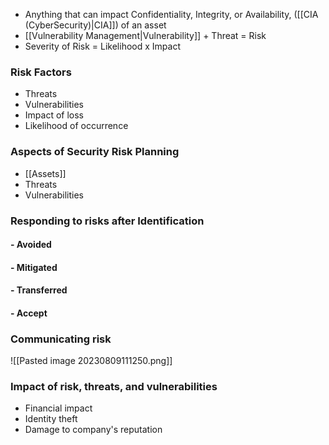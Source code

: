 
- Anything that can impact Confidentiality, Integrity, or Availability, ([[CIA (CyberSecurity)|CIA]]) of an asset
- [[Vulnerability Management|Vulnerability]] + Threat = Risk
- Severity of Risk = Likelihood x Impact

### Risk Factors
- Threats
- Vulnerabilities
- Impact of loss
- Likelihood of occurrence

### Aspects of Security Risk Planning
- [[Assets]]
- Threats
- Vulnerabilities

### Responding to risks after Identification

#### - Avoided
#### - Mitigated
#### - Transferred
#### - Accept

### Communicating risk
![[Pasted image 20230809111250.png]]

### Impact of risk, threats, and vulnerabilities

- Financial impact
- Identity theft
- Damage to company's reputation
